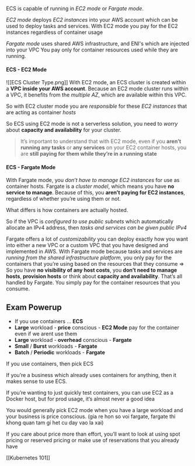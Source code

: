 ECS is capable of running in *EC2 mode* or *Fargate mode*.

*EC2 mode* deploys *EC2 instances* into your AWS account which can be used to deploy tasks and services.
With EC2 mode you pay for the EC2 instances regardless of container usage

*Fargate mode* uses shared AWS infrastructure, and ENI's which are injected into your VPC
You pay only for container resources used while they are running.
#### ECS - EC2 Mode
![[ECS Cluster Type.png]]
With EC2 mode, an ECS cluster is created within a **VPC inside your AWS account**. Because an EC2 mode cluster runs within a VPC, it benefits from the *multiple AZ*, which are available within this VPC.

So with EC2 cluster mode you are *responsible* for these *EC2 instances* that are acting as container *hosts*

So ECS using EC2 mode is not a serverless solution, you need to *worry* about **capacity and availability** for your cluster.

> It’s important to understand that with EC2 mode, even if you **aren’t running any tasks** or **any services** on your EC2 container hosts, you are **still paying for them while they’re in a running state**
#### ECS - Fargate Mode
With Fargate mode, you *don’t have to manage EC2 instances* for use as container hosts. Fargate is a *cluster model*, which means you have **no service to manage**. Because of this, you **aren’t paying for EC2 instances**, regardless of whether you’re using them or not.

What differs is how containers are actually hosted.

So if the VPC is *configured to use public subnets* which automatically allocate an IPv4 address, then *tasks and services can be given public IPv4*

Fargate offers a lot of *customizability* you can deploy exactly how you want into either a new VPC or a custom VPC that you have designed and implemented in AWS. With Fargate mode because tasks and services are *running from the shared infrastructure platform*, you only pay for the containers that you’re using based on the resources that they consume ⇒ So you have **no visibility of any host costs**, you **don’t need to manage hosts**, **provision hosts** or think about **capacity and availability**. That’s all handled by Fargate. You simply pay for the container resources that you consume.
## Exam Powerup
- If you use containers … **ECS**
- **Large** workload - **price** conscious - **EC2 Mode** pay for the container even if we arent use them
- **Large** workload - **overhead** conscious - **Fargate**
- **Small** / **Burst** workloads - **Fargate**
- **Batch** / **Periodic** workloads - **Fargate**

If you use containers, then pick ECS

If you’re a business which already uses containers for anything, then it makes sense to use ECS.

If you’re wanting to just quickly test containers, you can use EC2 as a Docker host, but for prod usage, it’s almost never a good idea

You would generally pick EC2 mode when you have a large workload and your business is price conscious. (gia re hon so voi fargate, fargate thi khong quan tam gi het cu day vao la xai)

If you care about price more than effort, you’ll want to look at using spot pricing or reserved pricing or make use of reservations that you already have

[[Kubernetes 101]] 